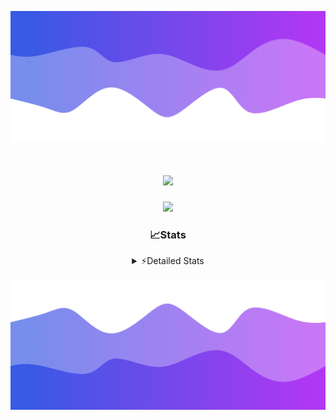 ![Header](./header.png)
<div align="center">

<h1 align="center">
  <a href="https://git.io/typing-svg">
    <img src="https://readme-typing-svg.herokuapp.com/?lines=Hello,+There!+%F0%9F%91%8B;This+is+chicho.;Owner+on+Ocean;&center=true&size=25">
  </a>
</h1>
  
<p align="center">
  <img src="https://lanyard.cnrad.dev/api/852683595378196480" />
</p>

### 📈Stats
<details>
    <summary> ⚡Detailed Stats</summary>
    <br/>

<!--START_SECTION:waka-->
![Code Time](http://img.shields.io/badge/Code%20Time-786%20hrs%2015%20mins-blue)

![Profile Views](http://img.shields.io/badge/Profile%20Views-3-blue)

**🐱 My GitHub Data** 

> 📦 76.7 kB Used in GitHub's Storage 
 > 
> 🏆 29 Contributions in the Year 2024
 > 
> 🚫 Not Opted to Hire
 > 
> 📜 15 Public Repositories 
 > 
> 🔑 9 Private Repositories 
 > 
**I'm a Night 🦉** 

```text
🌞 Morning                22 commits          █░░░░░░░░░░░░░░░░░░░░░░░░   05.54 % 
🌆 Daytime                55 commits          ███░░░░░░░░░░░░░░░░░░░░░░   13.85 % 
🌃 Evening                172 commits         ███████████░░░░░░░░░░░░░░   43.32 % 
🌙 Night                  148 commits         █████████░░░░░░░░░░░░░░░░   37.28 % 
```
📅 **I'm Most Productive on Tuesday** 

```text
Monday                   24 commits          ██░░░░░░░░░░░░░░░░░░░░░░░   06.05 % 
Tuesday                  108 commits         ███████░░░░░░░░░░░░░░░░░░   27.20 % 
Wednesday                80 commits          █████░░░░░░░░░░░░░░░░░░░░   20.15 % 
Thursday                 56 commits          ████░░░░░░░░░░░░░░░░░░░░░   14.11 % 
Friday                   42 commits          ███░░░░░░░░░░░░░░░░░░░░░░   10.58 % 
Saturday                 34 commits          ██░░░░░░░░░░░░░░░░░░░░░░░   08.56 % 
Sunday                   53 commits          ███░░░░░░░░░░░░░░░░░░░░░░   13.35 % 
```


📊 **This Week I Spent My Time On** 

```text
🕑︎ Time Zone: America/Argentina/Buenos_Aires

💬 Programming Languages: 
TypeScript               4 hrs 35 mins       ████████████░░░░░░░░░░░░░   49.33 % 
JSON                     1 hr 18 mins        ████░░░░░░░░░░░░░░░░░░░░░   14.00 % 
Astro                    1 hr 17 mins        ███░░░░░░░░░░░░░░░░░░░░░░   13.92 % 
Python                   53 mins             ██░░░░░░░░░░░░░░░░░░░░░░░   09.56 % 
JavaScript               38 mins             ██░░░░░░░░░░░░░░░░░░░░░░░   06.82 % 

🔥 Editors: 
VS Code                  9 hrs 19 mins       █████████████████████████   100.00 % 

🐱‍💻 Projects: 
testa                    3 hrs 49 mins       ██████████░░░░░░░░░░░░░░░   41.07 % 
amparar                  3 hrs 48 mins       ██████████░░░░░░░░░░░░░░░   40.79 % 
Unknown Project          1 hr 39 mins        ████░░░░░░░░░░░░░░░░░░░░░   17.77 % 
esland-web-8eada88e1aefc42 mins              ░░░░░░░░░░░░░░░░░░░░░░░░░   00.37 % 

💻 Operating System: 
Windows                  9 hrs 9 mins        █████████████████████████   98.17 % 
Mac                      10 mins             ░░░░░░░░░░░░░░░░░░░░░░░░░   01.83 % 
```

**I Mostly Code in JavaScript** 

```text
JavaScript               8 repos             ██████░░░░░░░░░░░░░░░░░░░   25.81 % 
HTML                     7 repos             ██████░░░░░░░░░░░░░░░░░░░   22.58 % 
C#                       2 repos             ██░░░░░░░░░░░░░░░░░░░░░░░   06.45 % 
TypeScript               1 repo              █░░░░░░░░░░░░░░░░░░░░░░░░   03.23 % 
SCSS                     1 repo              █░░░░░░░░░░░░░░░░░░░░░░░░   03.23 % 
```




 Last Updated on 25/07/2024 01:03:18 UTC
<!--END_SECTION:waka-->
</details>

![Footer](./footer.png)
